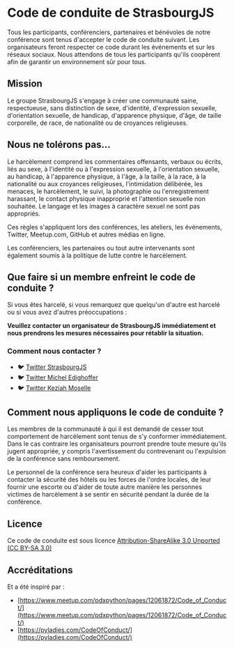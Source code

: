 # Code de conduite de StrasbourgJS

Tous les participants, conférenciers, partenaires et bénévoles de notre conférence sont tenus d'accepter le code de conduite suivant. Les organisateurs feront respecter ce code durant les événements et sur les réseaux sociaux. Nous attendons de tous les participants qu'ils coopèrent afin de garantir un environnement sûr pour tous.

## Mission

Le groupe StrasbourgJS s'engage à créer une communauté saine, respectueuse, sans distinction de sexe, d'identité, d'expression sexuelle, d'orientation sexuelle, de handicap, d'apparence physique, d'âge, de taille corporelle, de race, de nationalité ou de croyances religieuses.

## Nous ne tolérons pas...

Le harcèlement comprend les commentaires offensants, verbaux ou écrits, liés au sexe, à l'identité ou à l'expression sexuelle, à l'orientation sexuelle, au handicap, à l'apparence physique, à l'âge, à la taille, à la race, à la nationalité ou aux croyances religieuses, l'intimidation délibérée, les menaces, le harcèlement, le suivi, la photographie ou l'enregistrement harassant, le contact physique inapproprié et l'attention sexuelle non souhaitée. Le langage et les images à caractère sexuel ne sont pas appropriés.

Ces règles s'appliquent lors des conférences, les ateliers, les événements, Twitter, Meetup.com, GitHub et autres médias en ligne.

Les conférenciers, les partenaires ou tout autre intervenants sont également soumis à la politique de lutte contre le harcèlement.


## Que faire si un membre enfreint le code de conduite ?

Si vous êtes harcelé, si vous remarquez que quelqu'un d'autre est harcelé ou si vous avez d'autres préoccupations :

**Veuillez contacter un organisateur de StrasbourgJS immédiatement et nous prendrons les mesures nécessaires pour rétablir la situation.**

### Comment nous contacter ?

- 🐦 [Twitter StrasbourgJS](https://twitter.com/Strasbourg_js)
- 🐦 [Twitter Michel Edighoffer](https://twitter.com/edimitchel)
- 🐦 [Twitter Keziah Moselle](https://twitter.com/KeziahMoselle)

## Comment nous appliquons le code de conduite ?

Les membres de la communauté à qui il est demandé de cesser tout comportement de harcèlement sont tenus de s'y conformer immédiatement. Dans le cas contraire les organisateurs pourront prendre toute mesure qu'ils jugent appropriée, y compris l'avertissement du contrevenant ou l'expulsion de la conférence sans remboursement.

Le personnel de la conférence sera heureux d'aider les participants à contacter la sécurité des hôtels ou les forces de l'ordre locales, de leur fournir une escorte ou d'aider de toute autre manière les personnes victimes de harcèlement à se sentir en sécurité pendant la durée de la conférence.

## Licence

Ce code de conduite est sous licence [Attribution-ShareAlike 3.0 Unported (CC BY-SA 3.0)](https://creativecommons.org/licenses/by-sa/3.0/)


## Accréditations

Et a été inspiré par :

- [https://www.meetup.com/pdxpython/pages/12061872/Code_of_Conduct/](https://www.meetup.com/pdxpython/pages/12061872/Code_of_Conduct/)
- [https://pyladies.com/CodeOfConduct/](https://pyladies.com/CodeOfConduct/)